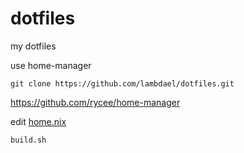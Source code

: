 # dotfiles
my dotfiles

use home-manager

    git clone https://github.com/lambdael/dotfiles.git



  https://github.com/rycee/home-manager


edit  [home.nix](./.config/nixpkgs/home.nix)

    build.sh